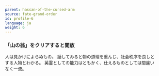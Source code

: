 ```yaml
---
parent: hassan-of-the-cursed-arm
source: fate-grand-order
id: profile-6
language: ja
weight: 6
---
```


### 「山の翁」をクリアすると開放

人は見かけによらぬもの。
話してみると物の道理を重んじ、社会秩序を良しとする人物とわかる。
英霊としての能力はともかく、仕えるものとしては間違いなく一流。
